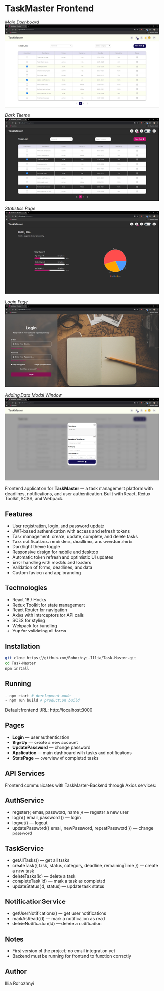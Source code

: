# TaskMaster Frontend

_Main Dashboard_
![Application](./src/assets/preview/Application.jpg)

_Dark Theme_
![Application Dark](./src/assets/preview/Application-dark.jpg)

_Statistics Page_
![Statistics](./src/assets/preview/Statistics.jpg)

_Login Page_
![Login](./src/assets/preview/Login.jpg)

_Adding Data Modal Window_
![Adding Data](./src/assets/preview/Add-modal.jpg)

Frontend application for **TaskMaster** — a task management platform with deadlines, notifications, and user authentication. Built with React, Redux Toolkit, SCSS, and Webpack.

## Features

- User registration, login, and password update
- JWT-based authentication with access and refresh tokens
- Task management: create, update, complete, and delete tasks
- Task notifications: reminders, deadlines, and overdue alerts
- Dark/light theme toggle
- Responsive design for mobile and desktop
- Automatic token refresh and optimistic UI updates
- Error handling with modals and loaders
- Validation of forms, deadlines, and data
- Custom favicon and app branding

## Technologies

- React 18 / Hooks
- Redux Toolkit for state management
- React Router for navigation
- Axios with interceptors for API calls
- SCSS for styling
- Webpack for bundling
- Yup for validating all forms

## Installation

```bash
git clone https://github.com/Rohozhnyi-Illia/Task-Master.git
cd Task-Master
npm install
```

## Running

```bash
- npm start # development mode
- npm run build # production build
```

Default frontend URL: http://localhost:3000

## Pages

- **Login** — user authentication
- **SignUp** — create a new account
- **UpdatePassword** — change password
- **Application** — main dashboard with tasks and notifications
- **StatsPage** — overview of completed tasks

## API Services

Frontend communicates with TaskMaster-Backend through Axios services:

## AuthService

- register({ email, password, name }) — register a new user
- login({ email, password }) — login
- logout() — logout
- updatePassword({ email, newPassword, repeatPassword }) — change password

## TaskService

- getAllTasks() — get all tasks
- createTask({ task, status, category, deadline, remainingTime }) — create a new task
- deleteTasks(id) — delete a task
- completeTask(id) — mark a task as completed
- updateStatus(id, status) — update task status

## NotificationService

- getUserNotifications() — get user notifications
- markAsRead(id) — mark a notification as read
- deleteNotification(id) — delete a notification

## Notes

- First version of the project; no email integration yet
- Backend must be running for frontend to function correctly

## Author

Illia Rohozhnyi
